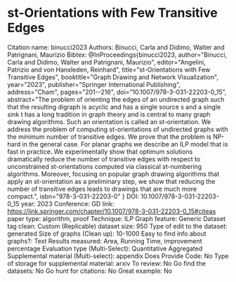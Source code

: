 # st-Orientations with Few Transitive Edges

Citation name: binucci2023
Authors: Binucci, Carla
and Didimo, Walter
and Patrignani, Maurizio
Bibtex: @InProceedings{binucci2023,
author="Binucci, Carla
and Didimo, Walter
and Patrignani, Maurizio",
editor="Angelini, Patrizio
and von Hanxleden, Reinhard",
title="st-Orientations with Few Transitive Edges",
booktitle="Graph Drawing and Network Visualization",
year="2023",
publisher="Springer International Publishing",
address="Cham",
pages="201--216",
doi=”10.1007/978-3-031-22203-0_15”,
abstract="The problem of orienting the edges of an undirected graph such that the resulting digraph is acyclic and has a single source s and a single sink t has a long tradition in graph theory and is central to many graph drawing algorithms. Such an orientation is called an st-orientation. We address the problem of computing st-orientations of undirected graphs with the minimum number of transitive edges. We prove that the problem is NP-hard in the general case. For planar graphs we describe an ILP model that is fast in practice. We experimentally show that optimum solutions dramatically reduce the number of transitive edges with respect to unconstrained st-orientations computed via classical st-numbering algorithms. Moreover, focusing on popular graph drawing algorithms that apply an st-orientation as a preliminary step, we show that reducing the number of transitive edges leads to drawings that are much more compact.",
isbn="978-3-031-22203-0"
}
DOI: 10.1007/978-3-031-22203-0_15
year: 2023
Conference: GD
link: https://link.springer.com/chapter/10.1007/978-3-031-22203-0_15#citeas
paper type: algorithm, proof
Technique: ILP
Graph feature: Generic
Dataset tag clean: Custom (Replicable)
dataset size: 950
Type of edit to the dataset: generated
Size of graphs (Clean up): 10-1000
Easy to find info about graphs?: Text
Results measured: Area, Running Time, improvement percentage
Evaluation type (Multi-Select): Quantitative Aggregated
Supplemental material (Multi-select): appendix
Does Provide Code: No
Type of storage for supplemental material: arxiv
To review: No
Go find the datasets: No
Go hunt for citations: No
Great example: No